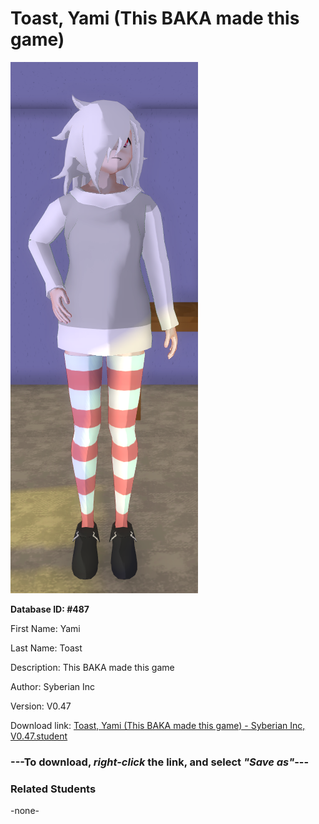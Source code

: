 # Toast, Yami (This BAKA made this game)

<img src="Files/Toast, Yami (This BAKA made this game).png" title="Toast, Yami (This BAKA made this game) - Syberian Inc, V0.47">

**Database ID: #487**

First Name: Yami

Last Name: Toast

Description: This BAKA made this game

Author: Syberian Inc

Version: V0.47

Download link: <a href="https://raw.githubusercontent.com/Arbiter1223/Daigaku-Gurashi-Custom-Students/master/Students/Files/Toast%2C%20Yami%20(This%20BAKA%20made%20this%20game)%20-%20Syberian%20Inc%2C%20V0.47.student">Toast, Yami (This BAKA made this game) - Syberian Inc, V0.47.student</a>

### ---**To download, _right-click_ the link, and select _"Save as"_**---

### Related Students

-none-
